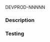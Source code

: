 DEVPROD-NNNNN


### Description
<!-- add description, context, thought process, etc -->


### Testing
<!-- add a description of how you tested it -->


